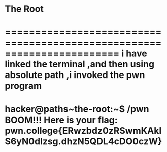 # The Root
=======================================================================
i have linked the terminal ,and then using absolute path ,i invoked the pwn program
=========================================================================
hacker@paths~the-root:~$ /pwn
BOOM!!!
Here is your flag:
pwn.college{ERwzbdz0zRSwmKAkIS6yN0dlzsg.dhzN5QDL4cDO0czW}
==============================================================================
